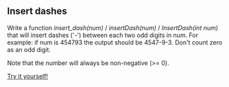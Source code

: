 ## Insert dashes

Write a function *insert_dash(num)* / *insertDash(num)* / *InsertDash(int num)* that will insert dashes ('-') between each two odd digits in num. For example: if num is 454793 the output should be 4547-9-3. Don't count zero as an odd digit.

Note that the number will always be non-negative (>= 0).

[Try it yourself!](https://www.codewars.com/kata/55960bbb182094bc4800007b)
